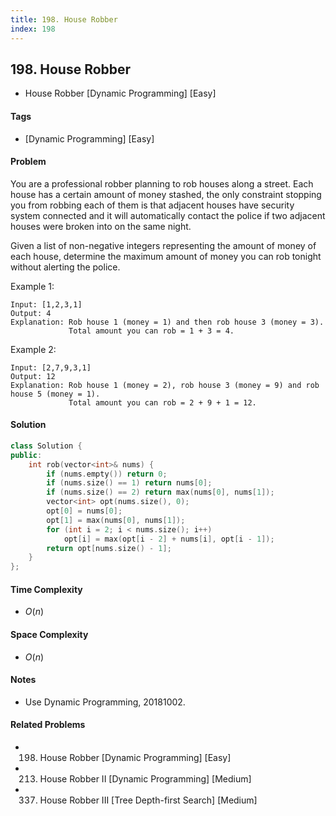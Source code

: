 ```yaml
---
title: 198. House Robber
index: 198
---
```


## 198. House Robber
- House Robber [Dynamic Programming] [Easy]

#### Tags
- [Dynamic Programming] [Easy]

#### Problem
You are a professional robber planning to rob houses along a street. Each house has a certain amount of money stashed, the only constraint stopping you from robbing each of them is that adjacent houses have security system connected and it will automatically contact the police if two adjacent houses were broken into on the same night.

Given a list of non-negative integers representing the amount of money of each house, determine the maximum amount of money you can rob tonight without alerting the police.

Example 1:

    Input: [1,2,3,1]
    Output: 4
    Explanation: Rob house 1 (money = 1) and then rob house 3 (money = 3).
                 Total amount you can rob = 1 + 3 = 4.

Example 2:

    Input: [2,7,9,3,1]
    Output: 12
    Explanation: Rob house 1 (money = 2), rob house 3 (money = 9) and rob house 5 (money = 1).
                 Total amount you can rob = 2 + 9 + 1 = 12.

#### Solution
``` C++
class Solution {
public:
    int rob(vector<int>& nums) {
        if (nums.empty()) return 0;
        if (nums.size() == 1) return nums[0];
        if (nums.size() == 2) return max(nums[0], nums[1]);
        vector<int> opt(nums.size(), 0);
        opt[0] = nums[0];
        opt[1] = max(nums[0], nums[1]);
        for (int i = 2; i < nums.size(); i++)
            opt[i] = max(opt[i - 2] + nums[i], opt[i - 1]);
        return opt[nums.size() - 1];
    }
};
```

#### Time Complexity
- $O(n)$

#### Space Complexity
- $O(n)$

#### Notes
- Use Dynamic Programming, 20181002.

#### Related Problems
- 198. House Robber [Dynamic Programming] [Easy]
- 213. House Robber II [Dynamic Programming] [Medium]
- 337. House Robber III [Tree Depth-first Search] [Medium]
